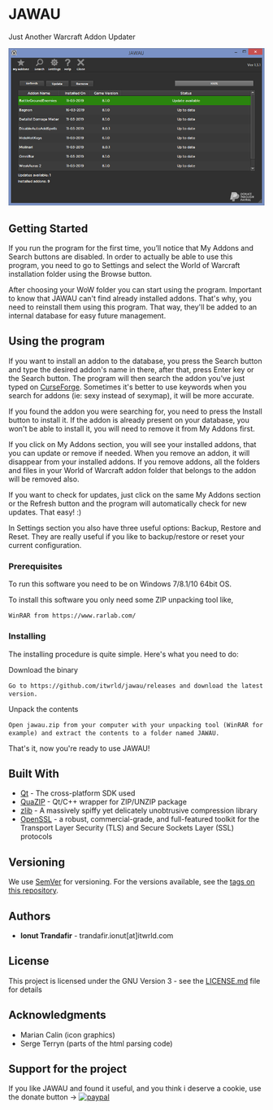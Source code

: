# JAWAU

Just Another Warcraft Addon Updater

![alt text](https://raw.githubusercontent.com/itwrld/jawau/master/showcase/JAWAU.png)


## Getting Started

If you run the program for the first time, you&rsquo;ll notice that My Addons and Search buttons are disabled. In order to actually be able to use this program, you need to go to Settings and select the World of Warcraft installation folder using the Browse button.

After choosing your WoW folder you can start using the program. Important to know that JAWAU can't find already installed addons. That's why, you need to reinstall them using this program. That way, they'll be added to an internal database for easy future management.

## Using the program

If you want to install an addon to the database, you press the Search button and type the desired addon's name in there, after that, press Enter key or the Search button. The program will then search the addon you've just typed on <a href="https://www.curseforge.com/wow/addons" target="_blank" rel="noopener">CurseForge</a>. Sometimes it's better to use keywords when you search for addons (ie: sexy instead of sexymap), it will be more accurate.

If you found the addon you were searching for, you need to press the Install button to install it. If the addon is already present on your database, you won't be able to install it, you will need to remove it from My Addons first.

If you click on My Addons section, you will see your installed addons, that you can update or remove if needed. When you remove an addon, it will disappear from your installed addons. If you remove addons, all the folders and files in your World of Warcraft addon folder that belongs to the addon will be removed also.

If you want to check for updates, just click on the same My Addons section or the Refresh button and the program will automatically check for new updates. That easy! :)

In Settings section you also have three useful options: Backup, Restore and Reset. They are really useful if you like to backup/restore or reset your current configuration.

### Prerequisites

To run this software you need to be on Windows 7/8.1/10 64bit OS.

To install this software you only need some ZIP unpacking tool like,

```
WinRAR from https://www.rarlab.com/
```

### Installing

The installing procedure is quite simple. Here's what you need to do:

Download the binary

```
Go to https://github.com/itwrld/jawau/releases and download the latest version.
```

Unpack the contents

```
Open jawau.zip from your computer with your unpacking tool (WinRAR for example) and extract the contents to a folder named JAWAU.
```

That's it, now you're ready to use JAWAU!


## Built With

* [Qt](https://www.qt.io/download) - The cross-platform SDK used
* [QuaZIP](http://quazip.sourceforge.net) - Qt/C++ wrapper for ZIP/UNZIP package
* [zlib](http://www.zlib.net) - A massively spiffy yet delicately unobtrusive compression library
* [OpenSSL](https://www.openssl.org/) - a robust, commercial-grade, and full-featured toolkit for the Transport Layer Security (TLS) and Secure Sockets Layer (SSL) protocols


## Versioning

We use [SemVer](http://semver.org/) for versioning. For the versions available, see the [tags on this repository](https://github.com/itwrld/jawau/tags). 

## Authors

* **Ionut Trandafir** - trandafir.ionut[at]itwrld.com


## License

This project is licensed under the  GNU Version 3 - see the [LICENSE.md](LICENSE.md) file for details

## Acknowledgments

* Marian Calin (icon graphics)
* Serge Terryn (parts of the html parsing code)

## Support for the project

If you like JAWAU and found it useful, and you think i deserve a cookie, use the donate button ->
[![paypal](https://www.paypalobjects.com/en_US/i/btn/btn_donateCC_LG.gif)](https://paypal.me/JohnnyUSA?locale.x=en_US)
